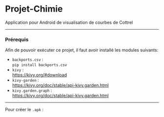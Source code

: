 ﻿# Projet-Chimie
Application pour Android de visualisation de courbes de Cottrel


------
### Prérequis
Afin de pouvoir exécuter ce projet, il faut avoir installé les modules suivants: 
- `backports.csv` :  
    `pip install backports.csv`
- `kivy` :  
    https://kivy.org/#download
- `kivy-garden` :  
    https://kivy.org/doc/stable/api-kivy.garden.html
- `kivy.garden.graph` :  
    https://kivy.org/doc/stable/api-kivy.garden.html

------ 
      
Pour créer le `.apk` :
